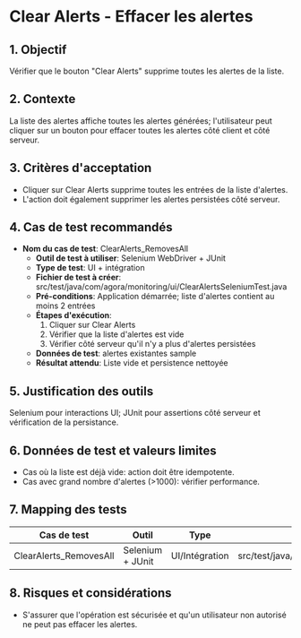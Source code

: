 # Clear Alerts - Effacer les alertes

## 1. Objectif
Vérifier que le bouton "Clear Alerts" supprime toutes les alertes de la liste.

## 2. Contexte
La liste des alertes affiche toutes les alertes générées; l'utilisateur peut cliquer sur un bouton pour effacer toutes les alertes côté client et côté serveur.

## 3. Critères d'acceptation
- Cliquer sur Clear Alerts supprime toutes les entrées de la liste d'alertes.
- L'action doit également supprimer les alertes persistées côté serveur.

## 4. Cas de test recommandés
- **Nom du cas de test**: ClearAlerts_RemovesAll
  - **Outil de test à utiliser**: Selenium WebDriver + JUnit
  - **Type de test**: UI + intégration
  - **Fichier de test à créer**: src/test/java/com/agora/monitoring/ui/ClearAlertsSeleniumTest.java
  - **Pré-conditions**: Application démarrée; liste d'alertes contient au moins 2 entrées
  - **Étapes d'exécution**:
    1. Cliquer sur Clear Alerts
    2. Vérifier que la liste d'alertes est vide
    3. Vérifier côté serveur qu'il n'y a plus d'alertes persistées
  - **Données de test**: alertes existantes sample
  - **Résultat attendu**: Liste vide et persistence nettoyée

## 5. Justification des outils
Selenium pour interactions UI; JUnit pour assertions côté serveur et vérification de la persistance.

## 6. Données de test et valeurs limites
- Cas où la liste est déjà vide: action doit être idempotente.
- Cas avec grand nombre d'alertes (>1000): vérifier performance.

## 7. Mapping des tests
| Cas de test | Outil | Type | Fichier à créer | Priorité |
|-------------|-------|------|-----------------|----------|
| ClearAlerts_RemovesAll | Selenium + JUnit | UI/Intégration | src/test/java/com/agora/monitoring/ui/ClearAlertsSeleniumTest.java | P0 |

## 8. Risques et considérations
- S'assurer que l'opération est sécurisée et qu'un utilisateur non autorisé ne peut pas effacer les alertes.
